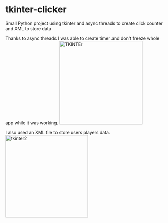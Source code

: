 # tkinter-clicker
Small Python project using tkinter and async threads to create click counter and XML to store data

Thanks to async threads I was able to create timer and don't freeze whole app while it was working.
<img width="264" alt="TKINTEr" src="https://user-images.githubusercontent.com/46865973/166211494-4eb5dba3-0522-491e-ae0e-871ec3de078c.PNG">

I also used an XML file to store users players data.
<img width="262" alt="tkinter2" src="https://user-images.githubusercontent.com/46865973/166211917-553f7ff6-7d81-4350-9724-7b62fe5fbe1f.PNG">
